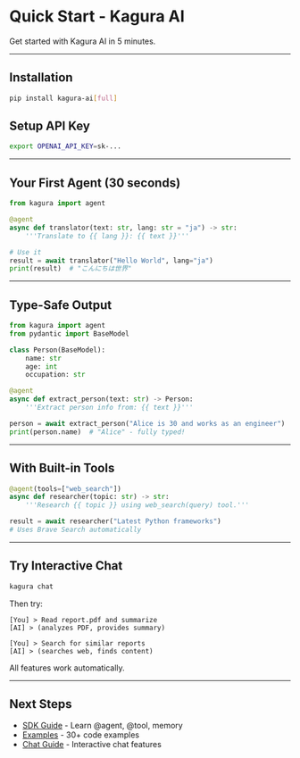 # Quick Start - Kagura AI

Get started with Kagura AI in 5 minutes.

---

## Installation

```bash
pip install kagura-ai[full]
```

## Setup API Key

```bash
export OPENAI_API_KEY=sk-...
```

---

## Your First Agent (30 seconds)

```python
from kagura import agent

@agent
async def translator(text: str, lang: str = "ja") -> str:
    '''Translate to {{ lang }}: {{ text }}'''

# Use it
result = await translator("Hello World", lang="ja")
print(result)  # "こんにちは世界"
```

---

## Type-Safe Output

```python
from kagura import agent
from pydantic import BaseModel

class Person(BaseModel):
    name: str
    age: int
    occupation: str

@agent
async def extract_person(text: str) -> Person:
    '''Extract person info from: {{ text }}'''

person = await extract_person("Alice is 30 and works as an engineer")
print(person.name)  # "Alice" - fully typed!
```

---

## With Built-in Tools

```python
@agent(tools=["web_search"])
async def researcher(topic: str) -> str:
    '''Research {{ topic }} using web_search(query) tool.'''

result = await researcher("Latest Python frameworks")
# Uses Brave Search automatically
```

---

## Try Interactive Chat

```bash
kagura chat
```

Then try:
```
[You] > Read report.pdf and summarize
[AI] > (analyzes PDF, provides summary)

[You] > Search for similar reports
[AI] > (searches web, finds content)
```

All features work automatically.

---

## Next Steps

- [SDK Guide](sdk-guide.md) - Learn @agent, @tool, memory
- [Examples](../examples/) - 30+ code examples
- [Chat Guide](chat-guide.md) - Interactive chat features
